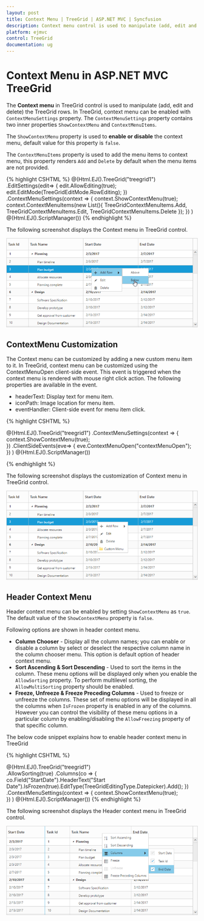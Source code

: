 ```yaml
---
layout: post
title: Context Menu | TreeGrid | ASP.NET MVC | Syncfusion
description: Context menu control is used to manipulate (add, edit and delete) the TreeGrid rows.It has various set of default and custom context menu items can also be added.
platform: ejmvc
control: TreeGrid
documentation: ug
---
```


# Context Menu in ASP.NET MVC TreeGrid

The **Context menu** in TreeGrid control is used to manipulate (add, edit and delete) the TreeGrid rows. In TreeGrid, context menu can be enabled with `ContextMenuSettings` property. The `ContextMenuSettings` property contains two inner properties `ShowContextMenu` and `ContextMenuItems`.

The `ShowContextMenu` property is used to **enable or disable** the context menu, default value for this property is `false`.

The `ContextMenuItems` property is used to add the menu items to context menu, this property renders `Add` and `Delete` by default when the menu items are not provided.

{% highlight CSHTML %}
@(Html.EJ().TreeGrid("treegrid1")
	.EditSettings(edit=>
	 { 
     edit.AllowEditing(true);
     edit.EditMode(TreeGridEditMode.RowEditing);
	 })
  .ContextMenuSettings(context =>
  {
      context.ShowContextMenu(true);
      context.ContextMenuItems(new List<TreeGridContextMenuItems>(){
          TreeGridContextMenuItems.Add,
          TreeGridContextMenuItems.Edit,
          TreeGridContextMenuItems.Delete
      });
  })
)
@(Html.EJ().ScriptManager())
{% endhighlight %}

The following screenshot displays the Context menu in TreeGrid control.

![Context Menu Image](Context-Menu_images/Context-Menu_img1.png)


## ContextMenu Customization

The Context menu can be customized by adding a new custom menu item to it. In TreeGrid, context menu can be customized using the ContextMenuOpen client-side event. This event is triggered when the context menu is rendered with mouse right click action. The following properties are available in the event.

* headerText: Display text for menu item.
* iconPath: Image location for menu item.
* eventHandler: Client-side event for menu item click.

{% highlight CSHTML %}

@(Html.EJ().TreeGrid("treegrid1")
  .ContextMenuSettings(context =>
    {
      context.ShowContextMenu(true);                       
    })
  .ClientSideEvents(eve=>
    {
      eve.ContextMenuOpen("contextMenuOpen");            
    })
  )
@(Html.EJ().ScriptManager())
<script type=”text/javascript”>
function contextMenuOpen(args) {
        args.contextMenuItems.push({
            headerText: "Custom Menu",
            iconPath: "url(../content/images/treegrid/Folder.png)",
            eventHandler: customMenuClick,
        });
    }
function customMenuClick(args) {
  //Bind actions for custom menu here
}
</script>

{% endhighlight %}

The following screenshot displays the customization of Context menu in TreeGrid control.

![ContextMenu Customization Image](Context-Menu_images/Context-Menu_img2.png)

## Header Context Menu
Header context menu can be enabled by setting `ShowContextMenu` as `true`. The default value of the `ShowContextMenu` property is `false`.

Following options are shown in header context menu. 

* **Column Chooser** - Display all the column names; you can enable or disable a column by select or deselect the respective column name in the column chooser menu. This option is default option of header context menu.
* **Sort Ascending & Sort Descending** - Used to sort the items in the column. These menu options will be displayed only when you enable the `AllowSorting` property. To perform multilevel sorting, the `AllowMultiSorting` property should be enabled.
* **Freeze, Unfreeze & Freeze Preceding Columns** - Used to freeze or unfreeze the columns. These set of menu options will be displayed in all the columns when `IsFrozen` property is enabled in any of the columns. However you can control the visibility of these menu options in a particular column by enabling/disabling the `AllowFreezing` property of that specific column.

The below code snippet explains how to enable header context menu in TreeGrid

{% highlight CSHTML %}

@(Html.EJ().TreeGrid("treegrid1")	
  .AllowSorting(true)
  .Columns(co =>
    {        
        co.Field("StartDate").HeaderText("Start Date").IsFrozen(true).EditType(TreeGridEditingType.Datepicker).Add();
    })
  .ContextMenuSettings(context =>
  {
      context.ShowContextMenu(true);      
  })
  )
@(Html.EJ().ScriptManager())
{% endhighlight %}


The following screenshot displays the Header context menu in TreeGrid control.

![Header Context Menu Image](Context-Menu_images/Context-Menu_img3.png)

